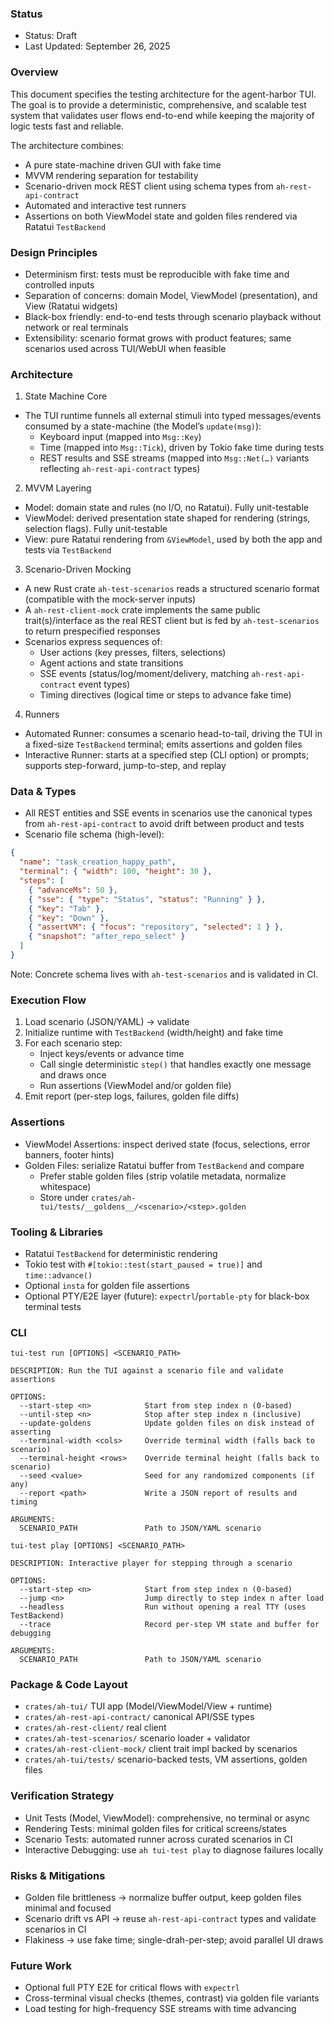 ### Status

- Status: Draft
- Last Updated: September 26, 2025

### Overview

This document specifies the testing architecture for the agent-harbor TUI. The goal is to provide a deterministic, comprehensive, and scalable test system that validates user flows end-to-end while keeping the majority of logic tests fast and reliable.

The architecture combines:

- A pure state-machine driven GUI with fake time
- MVVM rendering separation for testability
- Scenario-driven mock REST client using schema types from `ah-rest-api-contract`
- Automated and interactive test runners
- Assertions on both ViewModel state and golden files rendered via Ratatui `TestBackend`

### Design Principles

- Determinism first: tests must be reproducible with fake time and controlled inputs
- Separation of concerns: domain Model, ViewModel (presentation), and View (Ratatui widgets)
- Black-box friendly: end-to-end tests through scenario playback without network or real terminals
- Extensibility: scenario format grows with product features; same scenarios used across TUI/WebUI when feasible

### Architecture

1. State Machine Core

- The TUI runtime funnels all external stimuli into typed messages/events consumed by a state-machine (the Model’s `update(msg)`):
  - Keyboard input (mapped into `Msg::Key`)
  - Time (mapped into `Msg::Tick`), driven by Tokio fake time during tests
  - REST results and SSE streams (mapped into `Msg::Net(…)` variants reflecting `ah-rest-api-contract` types)

2. MVVM Layering

- Model: domain state and rules (no I/O, no Ratatui). Fully unit-testable
- ViewModel: derived presentation state shaped for rendering (strings, selection flags). Fully unit-testable
- View: pure Ratatui rendering from `&ViewModel`, used by both the app and tests via `TestBackend`

3. Scenario-Driven Mocking

- A new Rust crate `ah-test-scenarios` reads a structured scenario format (compatible with the mock-server inputs)
- A `ah-rest-client-mock` crate implements the same public trait(s)/interface as the real REST client but is fed by `ah-test-scenarios` to return prespecified responses
- Scenarios express sequences of:
  - User actions (key presses, filters, selections)
  - Agent actions and state transitions
  - SSE events (status/log/moment/delivery, matching `ah-rest-api-contract` event types)
  - Timing directives (logical time or steps to advance fake time)

4. Runners

- Automated Runner: consumes a scenario head-to-tail, driving the TUI in a fixed-size `TestBackend` terminal; emits assertions and golden files
- Interactive Runner: starts at a specified step (CLI option) or prompts; supports step-forward, jump-to-step, and replay

### Data & Types

- All REST entities and SSE events in scenarios use the canonical types from `ah-rest-api-contract` to avoid drift between product and tests
- Scenario file schema (high-level):

```json
{
  "name": "task_creation_happy_path",
  "terminal": { "width": 100, "height": 30 },
  "steps": [
    { "advanceMs": 50 },
    { "sse": { "type": "Status", "status": "Running" } },
    { "key": "Tab" },
    { "key": "Down" },
    { "assertVM": { "focus": "repository", "selected": 1 } },
    { "snapshot": "after_repo_select" }
  ]
}
```

Note: Concrete schema lives with `ah-test-scenarios` and is validated in CI.

### Execution Flow

1. Load scenario (JSON/YAML) → validate
2. Initialize runtime with `TestBackend` (width/height) and fake time
3. For each scenario step:
   - Inject keys/events or advance time
   - Call single deterministic `step()` that handles exactly one message and draws once
   - Run assertions (ViewModel and/or golden file)
4. Emit report (per-step logs, failures, golden file diffs)

### Assertions

- ViewModel Assertions: inspect derived state (focus, selections, error banners, footer hints)
- Golden Files: serialize Ratatui buffer from `TestBackend` and compare
  - Prefer stable golden files (strip volatile metadata, normalize whitespace)
  - Store under `crates/ah-tui/tests/__goldens__/<scenario>/<step>.golden`

### Tooling & Libraries

- Ratatui `TestBackend` for deterministic rendering
- Tokio test with `#[tokio::test(start_paused = true)]` and `time::advance()`
- Optional `insta` for golden file assertions
- Optional PTY/E2E layer (future): `expectrl`/`portable-pty` for black-box terminal tests

### CLI

```
tui-test run [OPTIONS] <SCENARIO_PATH>

DESCRIPTION: Run the TUI against a scenario file and validate assertions

OPTIONS:
  --start-step <n>            Start from step index n (0-based)
  --until-step <n>            Stop after step index n (inclusive)
  --update-goldens            Update golden files on disk instead of asserting
  --terminal-width <cols>     Override terminal width (falls back to scenario)
  --terminal-height <rows>    Override terminal height (falls back to scenario)
  --seed <value>              Seed for any randomized components (if any)
  --report <path>             Write a JSON report of results and timing

ARGUMENTS:
  SCENARIO_PATH               Path to JSON/YAML scenario
```

```
tui-test play [OPTIONS] <SCENARIO_PATH>

DESCRIPTION: Interactive player for stepping through a scenario

OPTIONS:
  --start-step <n>            Start from step index n (0-based)
  --jump <n>                  Jump directly to step index n after load
  --headless                  Run without opening a real TTY (uses TestBackend)
  --trace                     Record per-step VM state and buffer for debugging

ARGUMENTS:
  SCENARIO_PATH               Path to JSON/YAML scenario
```

### Package & Code Layout

- `crates/ah-tui/` TUI app (Model/ViewModel/View + runtime)
- `crates/ah-rest-api-contract/` canonical API/SSE types
- `crates/ah-rest-client/` real client
- `crates/ah-test-scenarios/` scenario loader + validator
- `crates/ah-rest-client-mock/` client trait impl backed by scenarios
- `crates/ah-tui/tests/` scenario-backed tests, VM assertions, golden files

### Verification Strategy

- Unit Tests (Model, ViewModel): comprehensive, no terminal or async
- Rendering Tests: minimal golden files for critical screens/states
- Scenario Tests: automated runner across curated scenarios in CI
- Interactive Debugging: use `ah tui-test play` to diagnose failures locally

### Risks & Mitigations

- Golden file brittleness → normalize buffer output, keep golden files minimal and focused
- Scenario drift vs API → reuse `ah-rest-api-contract` types and validate scenarios in CI
- Flakiness → use fake time; single-drah-per-step; avoid parallel UI draws

### Future Work

- Optional full PTY E2E for critical flows with `expectrl`
- Cross-terminal visual checks (themes, contrast) via golden file variants
- Load testing for high-frequency SSE streams with time advancing
